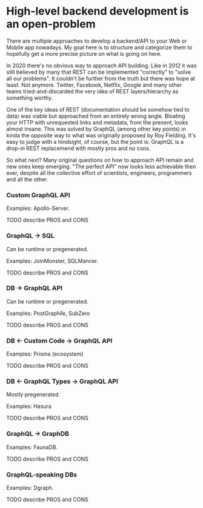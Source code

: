 # High-level backend development is an open-problem

There are multiple approaches to develop a backend/API to your Web or Mobile app nowadays.
My goal here is to structure and categorize them to hopefully get a more precise picture
on what is going on here.

In 2020 there's no obvious way to approach API building. Like in 2012 it was still believed by many
that REST can be implemented "correctly" to "solve all our problems". It couldn't be further
from the truth but there was hope at least. Not anymore. Twitter, Facebook, Netflix, Google and many
other teams tried-and-discarded the very idea of REST layers/hierarchy as something worthy.

One of the key ideas of REST (documentation should be somehow tied to data) was viable but approached 
from an entirely wrong angle. Bloating your HTTP with unrequested links and metadata, from the present, 
looks almost insane. This was solved by GraphQL (among other key points) in kinda the opposite way to what was originally proposed
by Roy Fielding. It's easy to judge with a hindsight, of course, but the point is: GraphQL is a drop-in REST replacemend with mostly pros and no cons.

So what next? Many original questions on how to approach API remain and new ones keep emerging. 
"The perfect API" now looks less achievable then ever, despite all the collective effort of scientists, engineers, programmers and all the other.

### Custom GraphQL API

Examples: Apollo-Server. 

TODO describe PROS and CONS

### GraphQL &rarr; SQL

Can be runtime or pregenerated.

Examples: JoinMonster, SQLMancer.

TODO describe PROS and CONS

### DB &rarr; GraphQL API

Can be runtime or pregenerated.

Examples: PostGraphile, SubZero

TODO describe PROS and CONS

### DB &larr; Custom Code &rarr; GraphQL API

Examples: Prisma (ecosystem)

TODO describe PROS and CONS

### DB &larr; GraphQL Types &rarr; GraphQL API

Mostly pregenerated.

Examples: Hasura

TODO describe PROS and CONS

### GraphQL &rarr; GraphDB

Examples: FaunaDB.

TODO describe PROS and CONS

### GraphQL-speaking DBs

Examples: Dgraph.

TODO describe PROS and CONS


